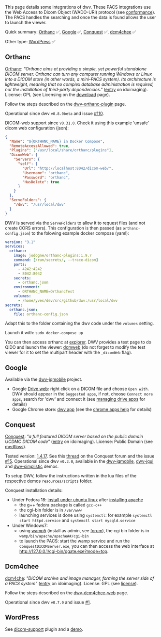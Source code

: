 This page details some integrations of dwv. These PACS integrations use the Web Access to Dicom Object (WADO-URI) protocol (see [conformance](./tutorial-conformance.html#wado-uri)). The PACS handles the searching and once the data is found allows the user to launch the viewer.

Quick summary: [Orthanc](#orthanc) &#x2705;, [Google](#google) &#x2705;, [Conquest](#conquest) &#x2705;, [dcm4chee](#dcm4chee) &#x2705;

Other type: [WordPress](#wordpress) &#x2705;

## Orthanc

[Orthanc](http://www.orthanc-server.com/): _"Orthanc aims at providing a simple, yet powerful standalone DICOM server. Orthanc can turn any computer running Windows or Linux into a DICOM store (in other words, a mini-PACS system). Its architecture is lightweight, meaning that no complex database administration is required, nor the installation of third-party dependencies."_ ([entry](http://www.idoimaging.com/program/409) on idoimaging). License: GPL (see Licensing on the [download](http://www.orthanc-server.com/download.php) page).

Follow the steps described on the [dwv-orthanc-plugin](https://github.com/ivmartel/dwv-orthanc-plugin) page.

Operational since dwv `v0.8.0beta` and issue [#110](https://github.com/ivmartel/dwv/issues/110).

DICOM-web support since `v0.31.0`. Check it using this example 'unsafe' dicom web configuration (json):

```json
{
  "Name": "${ORTHANC_NAME} in Docker Compose",
  "RemoteAccessAllowed": true,
  "Plugins": ["/usr/local/share/orthanc/plugins"],
  "DicomWeb": {
    "Servers": {
      "self": {
        "Url": "http://localhost:8042/dicom-web/",
        "Username": "orthanc",
        "Password": "orthanc",
        "HasDelete": true
      }
    }
  },
  "ServeFolders": {
    "/dwv": "/usr/local/dwv"
  }
}
```

DWV is served via the `ServeFolders` to allow it to request files (and not create CORS errors).
This configuration is then passed (as `orthanc-config.json`) to the folowing example docker compose (yaml):

```yaml
version: "3.1"
services:
  orthanc:
    image: jodogne/orthanc-plugins:1.9.7
    command: [/run/secrets/, --trace-dicom]
    ports:
      - 4242:4242
      - 8042:8042
    secrets:
      - orthanc.json
    environment:
      - ORTHANC_NAME=OrthancTest
    volumes:
      - /home/yves/dev/src/github/dwv:/usr/local/dwv
secrets:
  orthanc.json:
    file: orthanc-config.json
```

Adapt this to the folder containing the dwv code under the `volumes` setting.

Launch it with: `sudo docker-compose up`

You can then access orthanc at [explorer](http://localhost:8042/app/explorer.html). DWV provides a test page to do QIDO and launch the viewer: [dcmweb](http://localhost:8042/dwv/tests/pacs/dcmweb.html) (do not forget to modify the test viewer for it to set the multipart header with the `_dicomWeb` flag).

## Google

Available via the [dwv-jqmobile](https://github.com/ivmartel/dwv-jqmobile) project.

- Google [Drive web](http://drive.google.com/): right click on a DICOM file and choose `Open with`. DWV should appear in the `Suggested apps`, if not, choose `Connect more apps`, search for 'dwv' and connect it (see [managing drive apps](https://support.google.com/drive/answer/2523073) for details)
- Google Chrome store: [dwv app](https://chrome.google.com/webstore/detail/dwv/elkmgopbfeoimigdmekflnapemieceja) (see the [chrome apps help](https://support.google.com/chrome/answer/3060053) for details)

## Conquest

[Conquest](http://ingenium.home.xs4all.nl/dicom.html): _"a full featured DICOM server based on the public domain UCDMC DICOM code"_ ([entry](http://www.idoimaging.com/program/183) on idoimaging). License: Public Domain (see [medfloss](http://www.medfloss.org/node/93)).

Tested version: [1.4.17](http://forum.image-systems.biz/viewtopic.php?f=33&t=18892). See this [thread](http://85.214.110.44/forum/forum/index.php?thread/17196-conquest-and-html5-js-dicom-viewer-dwv-dwv016-below/) on the Conquest forum and the issue [#15](https://github.com/ivmartel/dwv/issues/15). Operational since dwv `v0.3.0`, available in the [dwv-jqmobile](https://github.com/ivmartel/dwv-jqmobile), [dwv-jqui](https://github.com/ivmartel/dwv-jqui) and [dwv-simplistic](https://github.com/ivmartel/dwv-simplistic) demos.

To setup DWV, follow the instructions written in the lua files of the respective demos `resources/scripts` folder.

Conquest installation details:

- Under Fedora 18: [install under ubuntu linux](http://blog.kyodium.net/2010/10/install-conquest-on-ubuntu-1004.html) after [installing apache](http://www.howtoforge.com/installing-apache2-with-php5-and-mysql-support-on-fedora-17-lamp)
  - the g++ fedora package is called `gcc-c++`
  - the cgi-bin folder is in `/var/www`
  - launching services is done using `systemctl`: for example `systemctl start httpd.service` and `systemctl start mysqld.service`
- Under Windows7:
  - using [wamp5](http://www.wampserver.com/) (install as admin, see [forum](http://forum.wampserver.com/read.php?1,88043)), the cgi bin folder is in `wamp/bin/apache/apache##/cgi-bin`
  - to launch the PACS: start the wamp service and run the `ConquestDICOMServer.exe`, you can then access the web interface at http://127.0.0.1/cgi-bin/dgate.exe?mode=top.

## Dcm4chee

[dcm4che](http://www.dcm4che.org/): _"DICOM archive and image manager, forming the server side of a PACS system"_ ([entry](http://www.idoimaging.com/program/360) on idoimaging). License: GPL (see [license](http://www.dcm4che.org/confluence/display/proj/license)).

Follow the steps described on the [dwv-dcm4chee-web](https://github.com/ivmartel/dwv-dcm4chee-web) page.

Operational since dwv `v0.7.0` and issue [#1](https://github.com/ivmartel/dwv/issues/1).

## WordPress

See [dicom-support](https://wordpress.org/plugins/dicom-support/) plugin and a [demo](https://tyarcaouen.synology.me/wordpress/dwvblog/).
